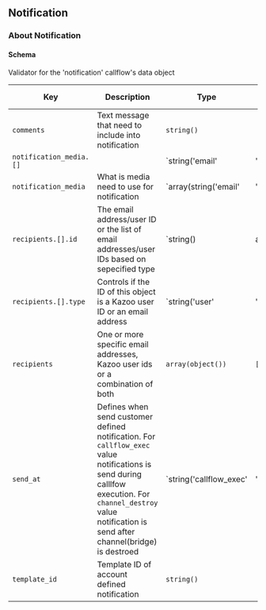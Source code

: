 ## Notification

### About Notification

#### Schema

Validator for the 'notification' callflow's data object



Key | Description | Type | Default | Required | Support Level
--- | ----------- | ---- | ------- | -------- | -------------
`comments` | Text message that need to include into notification | `string()` |   | `false` |  
`notification_media.[]` |   | `string('email' | 'sms')` |   | `false` |  
`notification_media` | What is media need to use for notification | `array(string('email' | 'sms'))` |   | `false` |  
`recipients.[].id` | The email address/user ID or the list of email addresses/user IDs based on sepecified type | `string() | array()` |   | `true` |  
`recipients.[].type` | Controls if the ID of this object is a Kazoo user ID or an email address | `string('user' | 'email')` |   | `true` |  
`recipients` | One or more specific email addresses, Kazoo user ids or a combination of both | `array(object())` | `[]` | `true` |  
`send_at` | Defines when send customer defined notification. For `callflow_exec` value notifications is send during calllfow execution. For `channel_destroy` value notification is send after channel(bridge) is destroed | `string('callflow_exec' | 'channel_destroy')` | `channel_destroy` | `false` |  
`template_id` | Template ID of account defined notification | `string()` |   | `false` |  



